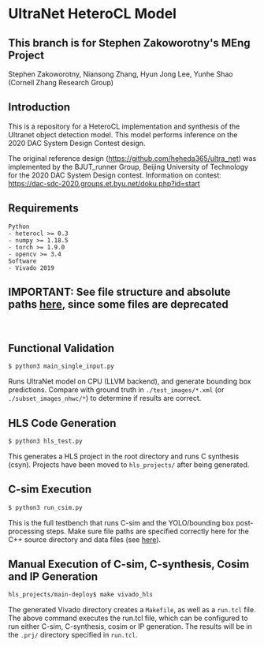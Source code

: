 # UltraNet HeteroCL Model

## This branch is for Stephen Zakoworotny's MEng Project
Stephen Zakoworotny, Niansong Zhang, Hyun Jong Lee, Yunhe Shao (Cornell Zhang Research Group)

## Introduction

This is a repository for a HeteroCL implementation and synthesis of the Ultranet object detection model. This model performs inference on the 2020 DAC System Design Contest design.

The original reference design (https://github.com/heheda365/ultra_net) was implemented by the BJUT_runner Group, Beijing University of Technology for the 2020 DAC System Design contest. Information on contest: https://dac-sdc-2020.groups.et.byu.net/doku.php?id=start


## Requirements
```
Python
- heterocl >= 0.3
- numpy >= 1.18.5
- torch >= 1.9.0 
- opencv >= 3.4
Software
- Vivado 2019
```

## **IMPORTANT:** See file structure and absolute paths [here](file_structure.md), since some files are deprecated
<br>


## Functional Validation

```sh
$ python3 main_single_input.py
```

Runs UltraNet model on CPU (LLVM backend), and generate bounding box predictions.
Compare with ground truth in `./test_images/*.xml` (or `./subset_images_nhwc/*`) to determine if results are correct. 

## HLS Code Generation

```sh
$ python3 hls_test.py
```
This generates a HLS project in the root directory and runs C synthesis (csyn). Projects have been moved to `hls_projects/` after being generated.

## C-sim Execution

```sh
$ python3 run_csim.py
```
This is the full testbench that runs C-sim and the YOLO/bounding box post-processing steps. Make sure file paths are specified correctly here for the C++ source directory and data files (see [here](file_structure.md)).

## Manual Execution of C-sim, C-synthesis, Cosim and IP Generation

```sh
hls_projects/main-deploy$ make vivado_hls
```
The generated Vivado directory creates a `Makefile`, as well as a `run.tcl` file. The above command executes the run.tcl file, which can be configured to run either C-sim, C-synthesis, cosim or IP generation. The results will be in the `.prj/` directory specified in `run.tcl`.

